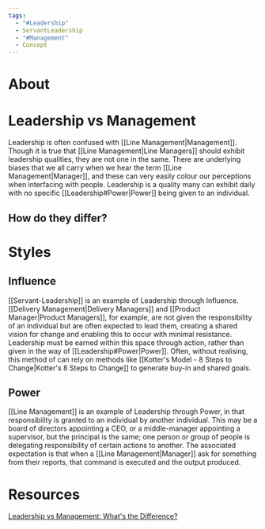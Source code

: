 ```yaml
---
tags:
  - "#Leadership"
  - ServantLeadership
  - "#Management"
  - Concept
---
```

# About

# Leadership vs Management
Leadership is often confused with [[Line Management|Management]]. Though it is true that [[Line Management|Line Managers]] should exhibit leadership qualities, they are not one in the same. There are underlying biases that we all carry when we hear the term [[Line Management|Manager]], and these can very easily colour our perceptions when interfacing with people. Leadership is a quality many can exhibit daily with no specific [[Leadership#Power|Power]] being given to an individual.
## How do they differ?


# Styles
## Influence
[[Servant-Leadership]] is an example of Leadership through Influence. [[Delivery Management|Delivery Managers]] and [[Product Manager|Product Managers]], for example, are not given the responsibility of an individual but are often expected to lead them, creating a shared vision for change and enabling this to occur with minimal resistance. Leadership must be earned within this space through action, rather than given in the way of [[Leadership#Power|Power]]. Often, without realising, this method of can rely on methods like [[Kotter's Model - 8 Steps to Change|Kotter's 8 Steps to Change]] to generate buy-in and shared goals.
## Power
[[Line Management]] is an example of Leadership through Power, in that responsibility is granted to an individual by another individual. This may be a board of directors appointing a CEO, or a middle-manager appointing a supervisor, but the principal is the same; one person or group of people is delegating responsibility of certain actions to another. The associated expectation is that when a [[Line Management|Manager]] ask for something from their reports, that command is executed and the output produced.
# Resources
[Leadership vs Management: What's the Difference?](https://online.hbs.edu/blog/post/leadership-vs-management)